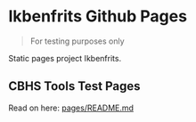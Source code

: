 # Ikbenfrits Github Pages

> For testing purposes only

Static pages project Ikbenfrits.

## CBHS Tools Test Pages

Read on here: [pages/README.md](pages/README.md)